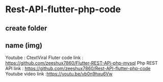 # Rest-API-flutter-php-code

## create folder 
## name (img) 

Youtube : CtextViral
Fluter code link : https://github.com/zeeshux7860/Flutter-REST-APi-php-mysql
Php REST API link :  https://github.com/zeeshux7860/Rest-API-flutter-php-code
Youtube video link :https://youtu.be/vb0n9hxu6Vw
 
